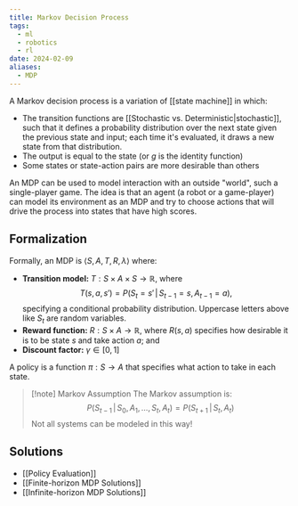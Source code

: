 ```yaml
---
title: Markov Decision Process
tags:
  - ml
  - robotics
  - rl
date: 2024-02-09
aliases:
  - MDP
---
```

A Markov decision process is a variation of [[state machine]] in which:
- The transition functions are [[Stochastic vs. Deterministic|stochastic]], such that it defines a probability distribution over the next state given the previous state and input; each time it's evaluated, it draws a new state from that distribution.
- The output is equal to the state (or $g$ is the identity function)
- Some states or state-action pairs are more desirable than others

An MDP can be used to model interaction with an outside "world", such a single-player game. The idea is that an agent (a robot or a game-player) can model its environment as an MDP and try to choose actions that will drive the process into states that have high scores.

## Formalization
Formally, an MDP is $\langle S,A,T, R, \lambda \rangle$ where:
- **Transition model:** $T: S \times A \times S \to \mathbb{R}$, where
$$
T(s,a,s')=P(S_{t}=s' \, |  \, S_{t-1}=s, A_{t-1}=a) ,
$$
	specifying a conditional probability distribution. Uppercase letters above like $S_{t}$ are random variables.
- **Reward function:** $R:S\times A \to \mathbb{R}$, where $R(s,a)$ specifies how desirable it is to be state $s$ and take action $a$; and
- **Discount factor:** $\gamma \in [0,1]$

A policy is a function $\pi:S \to A$ that specifies what action to take in each state. 

>[!note] Markov Assumption
>The Markov assumption is:
>$$
>P(S_{t-1} \, | \, S_{0}, A_{1}, \dots, S_{t}, A_{t}) = P(S_{t+1} \, | \, S_{t}, A_{t}) 
>$$
>Not all systems can be modeled in this way!
## Solutions
- [[Policy Evaluation]]
- [[Finite-horizon MDP Solutions]]
- [[Infinite-horizon MDP Solutions]]